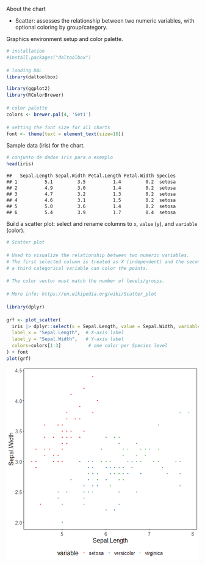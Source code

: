 About the chart
- Scatter: assesses the relationship between two numeric variables, with optional coloring by group/category.

Graphics environment setup and color palette.

``` r
# installation 
#install.packages("daltoolbox")

# loading DAL
library(daltoolbox) 
```


``` r
library(ggplot2)
library(RColorBrewer)

# color palette
colors <- brewer.pal(4, 'Set1')

# setting the font size for all charts
font <- theme(text = element_text(size=16))
```

Sample data (iris) for the chart.

``` r
# conjunto de dados iris para o exemplo
head(iris)
```

```
##   Sepal.Length Sepal.Width Petal.Length Petal.Width Species
## 1          5.1         3.5          1.4         0.2  setosa
## 2          4.9         3.0          1.4         0.2  setosa
## 3          4.7         3.2          1.3         0.2  setosa
## 4          4.6         3.1          1.5         0.2  setosa
## 5          5.0         3.6          1.4         0.2  setosa
## 6          5.4         3.9          1.7         0.4  setosa
```

Build a scatter plot: select and rename columns to `x`, `value` (y), and `variable` (color).

``` r
# Scatter plot

# Used to visualize the relationship between two numeric variables.
# The first selected column is treated as X (independent) and the second as Y (dependent);
# a third categorical variable can color the points.

# The color vector must match the number of levels/groups.

# More info: https://en.wikipedia.org/wiki/Scatter_plot

library(dplyr)

grf <- plot_scatter(
  iris |> dplyr::select(x = Sepal.Length, value = Sepal.Width, variable = Species),
  label_x = "Sepal.Length",  # X-axis label
  label_y = "Sepal.Width",   # Y-axis label
  colors=colors[1:3]          # one color per Species level
) + font
plot(grf)
```

![plot of chunk unnamed-chunk-4](fig/grf_scatter/unnamed-chunk-4-1.png)

